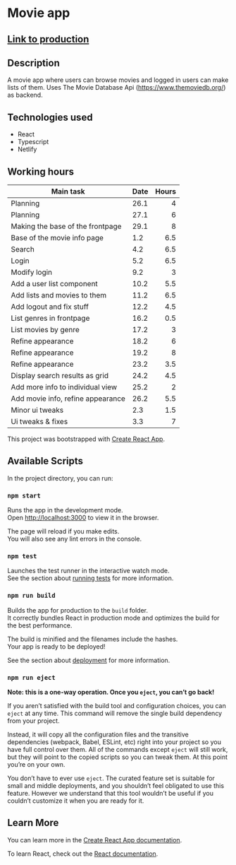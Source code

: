 # Movie app

## [Link to production](https://amazing-northcutt-a6f3bd.netlify.app/)

## Description

A movie app where users can browse movies and logged in users can make lists of them. Uses The Movie Database Api (https://www.themoviedb.org/) as backend.

## Technologies used
- React
- Typescript
- Netlify

## Working hours

| Main task                       | Date  | Hours |
| --------------------------------|:------| -----:|
|Planning                          |26.1   |   4   |
|Planning                          |27.1   |   6   |
|Making the base of the frontpage  |29.1   |   8   |
|Base of the movie info page       |1.2    |   6.5 |
|Search                            |4.2    |   6.5 |
|Login                             |5.2    |   6.5 |
|Modify login                      |9.2    |   3   |
|Add a user list component         |10.2   |   5.5 |
|Add lists and movies to them      |11.2   |   6.5 |
|Add logout and fix stuff          |12.2   |   4.5 |
|List genres in frontpage          |16.2   |   0.5 |
|List movies by genre              |17.2   |   3   |
|Refine appearance                 |18.2   |   6   |
|Refine appearance                 |19.2   |   8   |
|Refine appearance                 |23.2   |   3.5 |
|Display search results as grid    |24.2   |   4.5 |
|Add more info to individual view  |25.2   |   2   |
|Add movie info, refine appearance |26.2   |   5.5 |
|Minor ui tweaks                   |2.3    |   1.5 |
|Ui tweaks & fixes                 |3.3    |   7   |


This project was bootstrapped with [Create React App](https://github.com/facebook/create-react-app).

## Available Scripts

In the project directory, you can run:

### `npm start`

Runs the app in the development mode.\
Open [http://localhost:3000](http://localhost:3000) to view it in the browser.

The page will reload if you make edits.\
You will also see any lint errors in the console.

### `npm test`

Launches the test runner in the interactive watch mode.\
See the section about [running tests](https://facebook.github.io/create-react-app/docs/running-tests) for more information.

### `npm run build`

Builds the app for production to the `build` folder.\
It correctly bundles React in production mode and optimizes the build for the best performance.

The build is minified and the filenames include the hashes.\
Your app is ready to be deployed!

See the section about [deployment](https://facebook.github.io/create-react-app/docs/deployment) for more information.

### `npm run eject`

**Note: this is a one-way operation. Once you `eject`, you can’t go back!**

If you aren’t satisfied with the build tool and configuration choices, you can `eject` at any time. This command will remove the single build dependency from your project.

Instead, it will copy all the configuration files and the transitive dependencies (webpack, Babel, ESLint, etc) right into your project so you have full control over them. All of the commands except `eject` will still work, but they will point to the copied scripts so you can tweak them. At this point you’re on your own.

You don’t have to ever use `eject`. The curated feature set is suitable for small and middle deployments, and you shouldn’t feel obligated to use this feature. However we understand that this tool wouldn’t be useful if you couldn’t customize it when you are ready for it.

## Learn More

You can learn more in the [Create React App documentation](https://facebook.github.io/create-react-app/docs/getting-started).

To learn React, check out the [React documentation](https://reactjs.org/).

